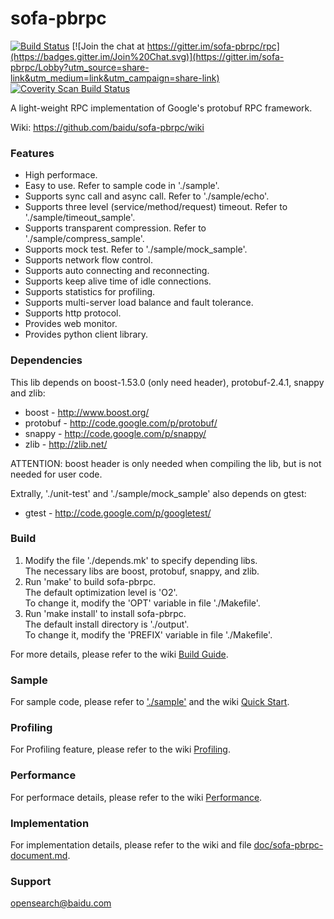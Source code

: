 sofa-pbrpc
==========
[![Build Status](https://travis-ci.org/baidu/sofa-pbrpc.svg)](https://travis-ci.org/baidu/sofa-pbrpc)
[![Join the chat at https://gitter.im/sofa-pbrpc/rpc](https://badges.gitter.im/Join%20Chat.svg)](https://gitter.im/sofa-pbrpc/Lobby?utm_source=share-link&utm_medium=link&utm_campaign=share-link)
[![Coverity Scan Build Status](https://scan.coverity.com/projects/10957/badge.svg)](https://scan.coverity.com/projects/baidu-sofa-pbrpc)

A light-weight RPC implementation of Google's protobuf RPC framework.

Wiki: https://github.com/baidu/sofa-pbrpc/wiki

### Features
* High performace.
* Easy to use. Refer to sample code in './sample'.
* Supports sync call and async call. Refer to './sample/echo'.
* Supports three level (service/method/request) timeout. Refer to './sample/timeout_sample'.
* Supports transparent compression. Refer to './sample/compress_sample'.
* Supports mock test. Refer to './sample/mock_sample'.
* Supports network flow control.
* Supports auto connecting and reconnecting.
* Supports keep alive time of idle connections.
* Supports statistics for profiling.
* Supports multi-server load balance and fault tolerance.
* Supports http protocol.
* Provides web monitor.
* Provides python client library.

### Dependencies
This lib depends on boost-1.53.0 (only need header), protobuf-2.4.1, snappy and zlib:
* boost - http://www.boost.org/
* protobuf - http://code.google.com/p/protobuf/
* snappy - http://code.google.com/p/snappy/
* zlib - http://zlib.net/

ATTENTION: boost header is only needed when compiling the lib, but is not needed for user code.

Extrally, './unit-test' and './sample/mock_sample' also depends on gtest:
* gtest - http://code.google.com/p/googletest/

### Build
1. Modify the file './depends.mk' to specify depending libs.<br>
  The necessary libs are boost, protobuf, snappy, and zlib.
2. Run 'make' to build sofa-pbrpc.<br>
  The default optimization level is 'O2'.<br>
  To change it, modify the 'OPT' variable in file './Makefile'.
3. Run 'make install' to install sofa-pbrpc.<br>
  The default install directory is './output'.<br>
  To change it, modify the 'PREFIX' variable in file './Makefile'.

For more details, please refer to the wiki [Build Guide](https://github.com/baidu/sofa-pbrpc/wiki/%E6%9E%84%E5%BB%BA%E6%8C%87%E5%BC%95).

### Sample
For sample code, please refer to ['./sample'](https://github.com/baidu/sofa-pbrpc/tree/master/sample) and the wiki [Quick Start](https://github.com/baidu/sofa-pbrpc/wiki/%E5%BF%AB%E9%80%9F%E4%BD%BF%E7%94%A8).

### Profiling
For Profiling feature, please refer to the wiki [Profiling](https://github.com/baidu/sofa-pbrpc/wiki/Profiling%E5%8A%9F%E8%83%BD).

### Performance
For performace details, please refer to the wiki [Performance](https://github.com/baidu/sofa-pbrpc/wiki/%E6%80%A7%E8%83%BD).

### Implementation
For implementation details, please refer to the wiki and file [doc/sofa-pbrpc-document.md](doc/sofa-pbrpc-document.md).

### Support
opensearch@baidu.com

